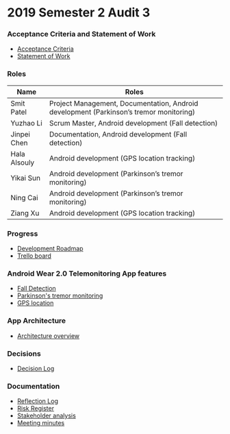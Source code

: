 # 2019 Semester 2 Audit 3

### Acceptance Criteria and Statement of Work
* [Acceptance Criteria](https://drive.google.com/open?id=18PR8e_Wvcu6ASWsD_LyyyWefjXW3E7Wy)
* [Statement of Work](https://drive.google.com/open?id=1qmkpxLGy7XbPFNeykDpAxav1XH-hKlEf)

### Roles
|Name|Roles|
|---|---|
|Smit Patel|Project Management, Documentation, Android development (Parkinson’s tremor monitoring)|
|Yuzhao Li|Scrum Master, Android development (Fall detection)|
|Jinpei Chen|Documentation, Android development (Fall detection)|
|Hala Alsouly|Android development (GPS location tracking)|
|Yikai Sun|Android development (Parkinson’s tremor monitoring)|
|Ning Cai|Android development (Parkinson’s tremor monitoring)|
|Ziang Xu|Android development (GPS location tracking)|

### Progress
* [Development Roadmap](https://drive.google.com/open?id=1T6WtVqKxvKTja76pd1EOpDqOvhP8A_4YoPSPdNXtWqo)
* [Trello board](https://trello.com/b/QgPn0RdV/sap-digital-aged-care)

### Android Wear 2.0 Telemonitoring App features
* [Fall Detection](https://drive.google.com/open?id=1uCqezd6Op9_BcIkDDx78CHnby9en9uyaOt0ThNnUSTc)
* [Parkinson's tremor monitoring](https://drive.google.com/open?id=1UVKL3cOHz2bIedWh0y2Iww6C2Y7X3mVFFbCjKFUjRBU)
* [GPS location](https://drive.google.com/open?id=1dx4ZgbrnQMIsemzoA0VGNuMrQaK4yl-sSmd26wOBvZc)

### App Architecture
* [Architecture overview](https://drive.google.com/open?id=1Fp16HSDnKQzzcrNn2N5YnzRssOPQ4rwttXMwr7gIfZk)

### Decisions
* [Decision Log](https://drive.google.com/open?id=1GgakHMr-wJEKVvv7Iuci2-5fsUiThBuixRfl0rfiJfA)

### Documentation
* [Reflection Log](https://docs.google.com/document/d/1j1h9c6pXkXuTFpsIDvjsrufsBy64tPYLQJGPI9L_ZfI/edit?usp=sharing)
* [Risk Register](https://drive.google.com/open?id=1bk8ooR6tqfAQXfUt8OAQKlaZAj1Er4ufeNuLKyR5vz0)
* [Stakeholder analysis](https://drive.google.com/open?id=1xcZRBAM8WKJzAdR3uYg2QqyHmTnkFkIPEhA69GL9Yo0)
* [Meeting minutes](https://drive.google.com/open?id=11evwQQox0HokLOHvzK9xxJHQXPrv0oF9)
